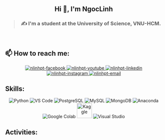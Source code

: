 <h2 align="center">Hi 👋, I'm NgocLinh</h2>
<p align="center">
  <h3 align="center">
</p>

> ✍ I'm a student at the University of Science, VNU-HCM. 

<br />


## 📫 How to reach me:
<!-- https://icons8.com -->
<div align="center">
  <a href="https://www.facebook.com/profile.php?id=100030448200454&locale=vi_VN" target="blank">
    <img src="https://img.icons8.com/bubbles/100/000000/facebook-new.png" alt="nlinhpt-facebook" />
  </a>
  <a href="https://www.youtube.com/@noichao005" target="blank">
    <img src="https://img.icons8.com/bubbles/100/000000/youtube-squared.png" alt="nlinhpt-youtube" />
  </a>
  <a href="https://www.linkedin.com/in/nlinhpt" target="blank">
    <img src="https://img.icons8.com/bubbles/100/000000/linkedin.png" alt="nlinhpt-linkedin" />
  </a>
  <a href="https://instagram.com/nlinhpt" target="blank">
    <img src="https://img.icons8.com/bubbles/100/000000/instagram.png" alt="nlinhpt-instagram" />
  </a>
  <a href="mailto:noichao_007@gmail.com" target="top">
    <img src="https://img.icons8.com/bubbles/100/000000/apple-mail.png" alt="nlinhpt-email" />
  </a>
</div>



## Skills:
<p align="center">
  <img src="https://img.icons8.com/color/48/000000/python--v1.png" alt="Python"/>
  <img src="https://img.icons8.com/color/48/000000/visual-studio-code-2019.png" alt="VS Code"/>
  <img src="https://img.icons8.com/color/48/000000/postgreesql.png" alt="PostgreSQL"/>
  <img src="https://img.icons8.com/color/48/000000/mysql-logo.png" alt="MySQL"/>
  <img src="https://img.icons8.com/color/48/000000/mongodb.png" alt="MongoDB"/>
  <img src="https://img.icons8.com/dusk/48/000000/anaconda.png" alt="Anaconda"/>
  <img src="https://img.icons8.com/color/48/000000/google-colab.png" alt="Google Colab"/>
  <img src="https://cdn.jsdelivr.net/gh/devicons/devicon/icons/kaggle/kaggle-original-wordmark.svg" alt="Kaggle" width="48" height="48"/>
  <img src="https://img.icons8.com/color/48/null/visual-studio--v2.png" alt="Visual Studio"/>
</p>

## Activities:
